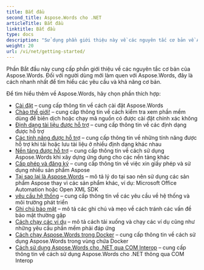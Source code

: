 ```yaml
---
title: Bắt đầu
second_title: Aspose.Words cho .NET
articleTitle: Bắt đầu
linktitle: Bắt đầu
type: docs
description: "Sử dụng phần giới thiệu này về các nguyên tắc cơ bản về Aspose.Words cho .NET để bắt đầu nhận ra giá trị của Aspose.Words đối với doanh nghiệp của bạn."
weight: 20
url: /vi/net/getting-started/
---
```


Phần Bắt đầu này cung cấp phần giới thiệu về các nguyên tắc cơ bản của Aspose.Words. Đối với người dùng mới làm quen với Aspose.Words, đây là cách nhanh nhất để tìm hiểu các yêu cầu và khả năng cơ bản.

Để tìm hiểu thêm về Aspose.Words, hãy chọn phần thích hợp:

- [Cài đặt](/words/vi/net/installation/) – cung cấp thông tin về cách cài đặt Aspose.Words
- [Chào thế giới!](/words/vi/net/hello-world/) – cung cấp thông tin về cách kiểm tra xem phần mềm dùng để biên dịch hoặc chạy mã nguồn có được cài đặt chính xác không
- [Định dạng tài liệu được hỗ trợ](/words/vi/net/supported-document-formats/) – cung cấp thông tin về các định dạng được hỗ trợ
- [Các tính năng được hỗ trợ](/words/vi/net/features/) – cung cấp thông tin về những tính năng được hỗ trợ khi tải hoặc lưu tài liệu ở nhiều định dạng khác nhau
- [Nền tảng được hỗ trợ](/words/net/platforms-and-interoperability/) – cung cấp thông tin về cách sử dụng Aspose.Words khi xây dựng ứng dụng cho các nền tảng khác
- [Cấp phép và đăng ký](/words/vi/net/licensing/) – cung cấp thông tin về việc xin giấy phép và sử dụng nhiều sản phẩm Aspose
- [Tại sao lại là Aspose.Words](/words/net/aspose-words-or-other-solutions/) – mô tả lý do tại sao nên sử dụng các sản phẩm Aspose thay vì các sản phẩm khác, ví dụ: Microsoft Office Automation hoặc Open XML SDK
- [yêu cầu hệ thống](/words/vi/net/system-requirements/) – cung cấp thông tin về các yêu cầu về hệ thống và môi trường phát triển
- [Ghi chú bảo mật](/words/vi/net/security/) – mô tả các ghi chú và mẹo về cách tránh các vấn đề bảo mật thường gặp
- [Cách chạy các ví dụ](/words/vi/net/how-to-run-the-examples/) – mô tả cách tải xuống và chạy các ví dụ cũng như những yêu cầu phần mềm phải đáp ứng
- [Cách chạy Aspose.Words trong Docker](/words/vi/net/how-to-run-aspose-words-in-docker/) – cung cấp thông tin về cách sử dụng Aspose.Words trong vùng chứa Docker
- [Cách sử dụng Aspose.Words cho .NET qua COM Interop](/words/vi/net/how-to-use-aspose-words-via-com-interop/) – cung cấp thông tin về cách sử dụng Aspose.Words cho .NET thông qua COM Interop

